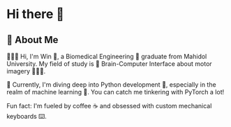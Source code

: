 # Hi there 👋

## 🚀 About Me

👨🏻‍💻 Hi, I'm Win 🥇, a Biomedical Engineering 🩻 graduate from Mahidol University. My field of study is 🧠 Brain-Computer Interface about motor imagery 🚶🏻‍♂️.  

💼 Currently, I'm diving deep into Python development 🐍, especially in the realm of machine learning 🤖. You can catch me tinkering with PyTorch a lot!

Fun fact: I'm fueled by coffee ☕️ and obsessed with custom mechanical keyboards ⌨️.


<!--
**what-in-the-nim/what-in-the-nim** is a ✨ _special_ ✨ repository because its `README.md` (this file) appears on your GitHub profile.

Here are some ideas to get you started:

- 🔭 I’m currently working on ...
- 🌱 I’m currently learning ...
- 👯 I’m looking to collaborate on ...
- 🤔 I’m looking for help with ...
- 💬 Ask me about ...
- 📫 How to reach me: ...
- 😄 Pronouns: ...
- ⚡ Fun fact: ...
-->
